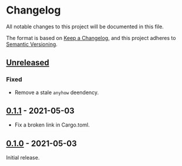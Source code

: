 # Changelog

All notable changes to this project will be documented in this file.

The format is based on [Keep a Changelog], and this project adheres to [Semantic
Versioning].

## [Unreleased]

### Fixed

- Remove a stale `anyhow` deendency.

## [0.1.1] - 2021-05-03

- Fix a broken link in Cargo.toml.

## [0.1.0] - 2021-05-03

Initial release.

[Keep a Changelog]: https://keepachangelog.com/en/1.0.0/
[Semantic Versioning]: https://semver.org/spec/v2.0.0.html

[Unreleased]: https://github.com/apyrgio/helvetia/compare/client/v0.1.1...HEAD
[0.1.1]: https://github.com/apyrgio/helvetia/releases/tag/client/v0.1.1
[0.1.0]: https://github.com/apyrgio/helvetia/releases/tag/client/v0.1.0
